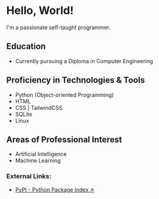 # Hello, World!

I'm a passionate self-taught programmer.

## Education
- Currently pursuing a Diploma in Computer Engineering

## Proficiency in Technologies & Tools
- Python (Object-oriented Programming)
- HTML
- CSS | TailwindCSS
- SQLite
- Linux

## Areas of Professional Interest
- Artificial Intelligence
- Machine Learning

### External Links:
- [PyPI - Python Package Index ↗](https://pypi.org/user/Sijey/)

